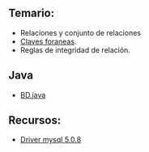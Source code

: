 ## Temario:
 - Relaciones y conjunto de relaciones
  - [Claves foraneas](claves-foreaneas.html).
  - Reglas de integridad de relación.

## Java

- [BD.java](./BD.java)

## Recursos:

 - [Driver mysql 5.0.8](../recursos/mysql-connector-java-5.0.8-bin.jar)